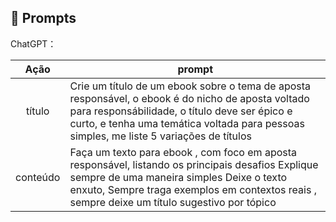 ## 🧠 Prompts


ChatGPT：

|   Ação   | prompt                                                                                                                                                                                                                                                                         |
| :------: | ------------------------------------------------------------------------------------------------------------------------------------------------------------------------------------------------------------------------------------------------------------------------------ |
|  título  | Crie um título de um ebook sobre o tema de aposta responsável, o ebook é do nicho de aposta voltado para responsábilidade, o título deve ser épico e curto, e tenha uma temática voltada para pessoas simples, me liste 5 variações de títulos                                                        |
| conteúdo | Faça um texto para ebook , com foco em aposta responsável, listando os principais desafios Explique sempre de uma maneira simples Deixe o texto enxuto, Sempre traga exemplos em contextos reais , sempre deixe um título sugestivo por tópico |

